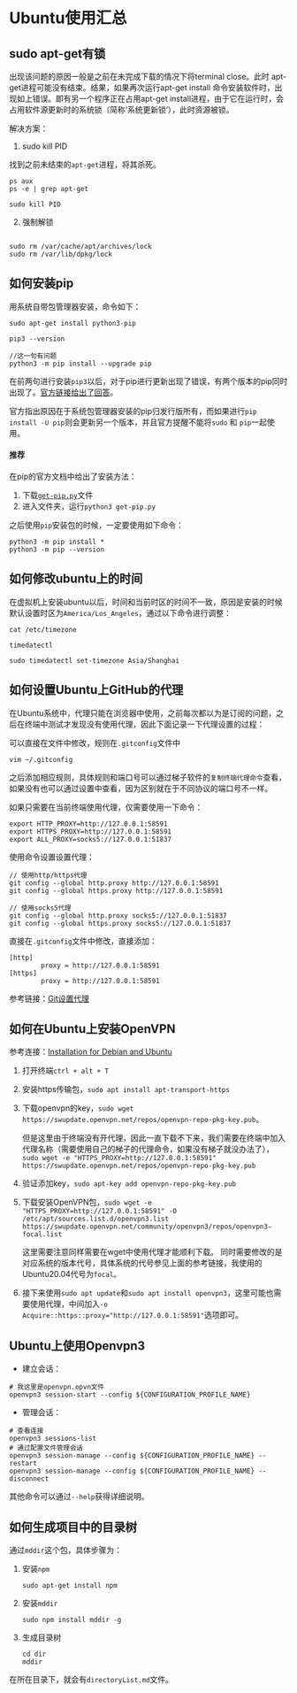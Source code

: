 # Ubuntu使用汇总

## sudo apt-get有锁
出现该问题的原因一般是之前在未完成下载的情况下将terminal close。此时 apt-get进程可能没有结束。结果，如果再次运行apt-get install 命令安装软件时，出现如上错误。即有另一个程序正在占用apt-get install进程，由于它在运行时，会占用软件源更新时的系统锁（简称‘系统更新锁’），此时资源被锁。

解决方案：

1. sudo kill PID

找到之前未结束的`apt-get`进程，将其杀死。
```shell
ps aux
ps -e | grep apt-get

sudo kill PID
```

2. 强制解锁

```shell

sudo rm /var/cache/apt/archives/lock  
sudo rm /var/lib/dpkg/lock
```


## 如何安装pip
用系统自带包管理器安装，命令如下：
```shell
sudo apt-get install python3-pip

pip3 --version

//这一句有问题
python3 -m pip install --upgrade pip
```

在前两句进行安装`pip3`以后，对于pip进行更新出现了错误，有两个版本的pip同时出现了。[官方链接给出了回答](https://github.com/pypa/pip/issues/5599)。

官方指出原因在于系统包管理器安装的pip归发行版所有，而如果进行`pip install -U pip`则会更新另一个版本，并且官方提醒不能将`sudo` 和 `pip`一起使用。

#### 推荐
在pip的官方文档中给出了安装方法：
1. 下载[`get-pip.py`](https://bootstrap.pypa.io/get-pip.py)文件
2. 进入文件夹，运行`python3 get-pip.py`

之后使用`pip`安装包的时候，一定要使用如下命令：
```shell
python3 -m pip install *
python3 -m pip --version
```


## 如何修改ubuntu上的时间
在虚拟机上安装ubuntu以后，时间和当前时区的时间不一致，原因是安装的时候默认设置时区为`America/Los_Angeles`，通过以下命令进行调整：
```shell
cat /etc/timezone

timedatectl

sudo timedatectl set-timezone Asia/Shanghai
```


## 如何设置Ubuntu上GitHub的代理
在Ubuntu系统中，代理只能在浏览器中使用，之前每次都以为是订阅的问题，之后在终端中测试才发现没有使用代理，因此下面记录一下代理设置的过程：

可以直接在文件中修改，规则在`.gitconfig`文件中

```shell
vim ~/.gitconfig
```

之后添加相应规则，具体规则和端口号可以通过梯子软件的`复制终端代理命令`查看，如果没有也可以通过设置中查看，因为区别就在于不同协议的端口号不一样。

如果只需要在当前终端使用代理，仅需要使用一下命令：

```shell
export HTTP_PROXY=http://127.0.0.1:58591
export HTTPS_PROXY=http://127.0.0.1:58591
export ALL_PROXY=socks5://127.0.0.1:51837
```

使用命令设置设置代理：
```shell
// 使用http/https代理
git config --global http.proxy http://127.0.0.1:58591
git config --global https.proxy http://127.0.0.1:58591

// 使用socks5代理
git config --global http.proxy socks5://127.0.0.1:51837
git config --global https.proxy socks5://127.0.0.1:51837
```

直接在`.gitconfig`文件中修改，直接添加：
```
[http]
        proxy = http://127.0.0.1:58591
[https]
        proxy = http://127.0.0.1:58591
```

参考链接：[Git设置代理](https://www.jianshu.com/p/739f139cf13c)



## 如何在Ubuntu上安装OpenVPN

参考连接：[Installation for Debian and Ubuntu](https://openvpn.net/cloud-docs/openvpn-3-client-for-linux/)

1. 打开终端`ctrl + alt + T`
2. 安装https传输包，`sudo apt install apt-transport-https`
3. 下载openvpn的key，`sudo wget https://swupdate.openvpn.net/repos/openvpn-repo-pkg-key.pub`。
   
   但是这里由于终端没有开代理，因此一直下载不下来，我们需要在终端中加入代理名称（需要使用自己的梯子的代理命令，如果没有梯子就没办法了），`sudo wget -e "HTTPS_PROXY=http://127.0.0.1:58591" https://swupdate.openvpn.net/repos/openvpn-repo-pkg-key.pub`
4. 验证添加key，`sudo apt-key add openvpn-repo-pkg-key.pub`
5. 下载安装OpenVPN包，`sudo wget -e "HTTPS_PROXY=http://127.0.0.1:58591" -O /etc/apt/sources.list.d/openvpn3.list https://swupdate.openvpn.net/community/openvpn3/repos/openvpn3-focal.list`
   
   这里需要注意同样需要在wget中使用代理才能顺利下载。
   同时需要修改的是对应系统的版本代号，具体系统的代号参见上面的参考链接，我使用的Ubuntu20.04代号为`focal`。
6. 接下来使用`sudo apt update`和`sudo apt install openvpn3`，这里可能也需要使用代理，中间加入`-o Acquire::https::proxy="http://127.0.0.1:58591"`选项即可。

## Ubuntu上使用Openvpn3

- 建立会话：
```shell
# 我这里是openvpn.opvn文件
openvpn3 session-start --config ${CONFIGURATION_PROFILE_NAME}
```

- 管理会话：
```shell
# 查看连接
openvpn3 sessions-list
# 通过配置文件管理会话
openvpn3 session-manage --config ${CONFIGURATION_PROFILE_NAME} --restart
openvpn3 session-manage --config ${CONFIGURATION_PROFILE_NAME} --disconnect
```
其他命令可以通过`--help`获得详细说明。

## 如何生成项目中的目录树

通过`mddir`这个包，具体步骤为：
1. 安装`npm`
   
   ```shell
   sudo apt-get install npm
   ```
2. 安装`mddir`
   
   ```shell
   sudo npm install mddir -g
   ```
3. 生成目录树
   
   ```shell
   cd dir
   mddir
   ```

在所在目录下，就会有`directoryList.md`文件。


